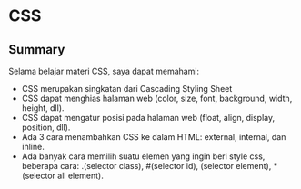 # CSS

## Summary
Selama belajar materi CSS, saya dapat memahami:
- CSS merupakan singkatan dari Cascading Styling Sheet
- CSS dapat menghias halaman web (color, size, font, background, width, height, dll).
- CSS dapat mengatur posisi pada halaman web (float, align, display, position, dll).
- Ada 3 cara menambahkan CSS ke dalam HTML: external, internal, dan inline.
- Ada banyak cara memilih suatu elemen yang ingin beri style css, beberapa cara: .(selector class), #(selector id), <element>(selector element), *(selector all element).